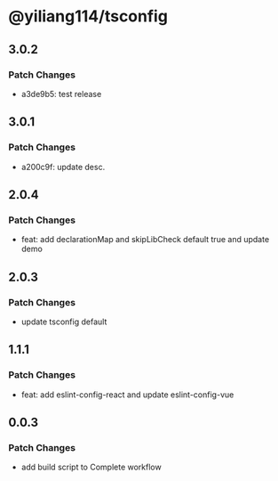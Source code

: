 # @yiliang114/tsconfig

## 3.0.2

### Patch Changes

- a3de9b5: test release

## 3.0.1

### Patch Changes

- a200c9f: update desc.

## 2.0.4

### Patch Changes

- feat: add declarationMap and skipLibCheck default true and update demo

## 2.0.3

### Patch Changes

- update tsconfig default

## 1.1.1

### Patch Changes

- feat: add eslint-config-react and update eslint-config-vue

## 0.0.3

### Patch Changes

- add build script to Complete workflow
